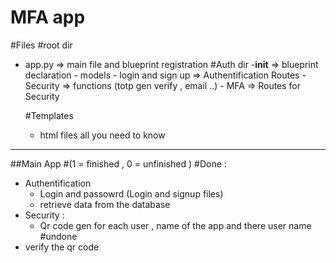 # MFA app

#Files
#root dir
- app.py => main file and blueprint  registration
    #Auth dir
        -__init__ => blueprint declaration 
        - models 
        - login and sign up => Authentification Routes 
        - Security => functions (totp gen verify , email ..)
        - MFA => Routes for Security

    #Templates
    - html files all you need to know 
__________________________________________________________________________________
##Main App 
#(1 = finished , 0 = unfinished )
#Done : 
- Authentification
    - Login and passowrd (Login and signup files) 
    - retrieve data from the database 
- Security : 
    - Qr code gen for each user , name of the app and there user name 
#undone 
- verify the qr code  
